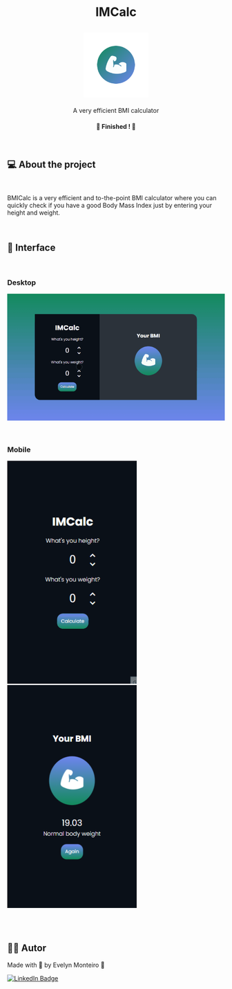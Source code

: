 <h1 align="center">IMCalc</h1>

<h2 align="center">
    <img alt="Decbase" title="Decbase" src="images/Logo.png" height="150" />
</h2>

<p align="center">A very efficient BMI calculator</p>

<h4 align="center"> 
	🚧  Finished ! 🚧
</h4>

<br>

## 💻 About the project

<br>

BMICalc is a very efficient and to-the-point BMI calculator where you can quickly check if you have a good Body Mass Index just by entering your height and weight.

<br>

## 🎨 Interface

<br>

### Desktop

<p>
  <img alt="Mobile IMCalc Interface" title="MobileIMCalc" src="images/IMCalc-Desktop.gif" width="700px">
</p>

<br>

### Mobile

<p>
    <img alt="Mobile IMCalc Interface" title="MobileIMCalc" src="images/IMCalc-Mobile.gif" width="300px" height="515">
    <img alt="Mobile IMCalc Interface" title="MobileIMCalc" src="images/IMCalc-ImageMobile.png" width="300px" height="515">
</p>

<br>

<br>

## 👩🏻 Autor

Made with 💜 by Evelyn Monteiro 👋
<br>

[![LinkedIn Badge](https://img.shields.io/badge/-Evelyn_Monteiro-blue?style=flat-square&logo=Linkedin&logoColor=white&link=https://www.linkedin.com/in/evelyn-monteiro-5b61981b3/)](https://www.linkedin.com/in/evelyn-monteiro-5b61981b3/)
